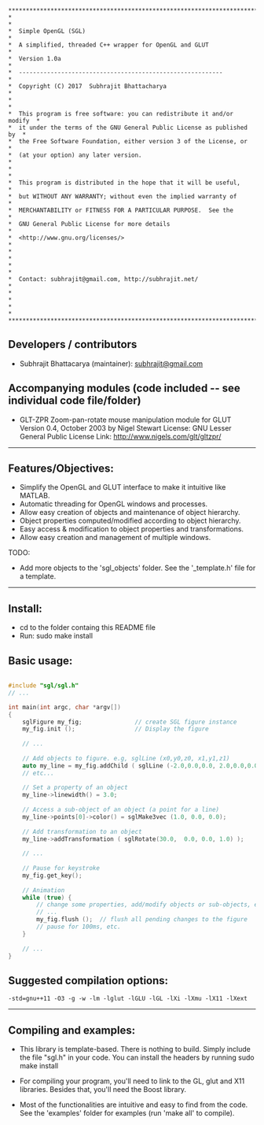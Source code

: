 ```
**************************************************************************
*                                                                        *
*  Simple OpenGL (SGL)                                                   *
*  A simplified, threaded C++ wrapper for OpenGL and GLUT                *
*  Version 1.0a                                                          *
*  ----------------------------------------------------------            *
*  Copyright (C) 2017  Subhrajit Bhattacharya                            *
*                                                                        *
*  This program is free software: you can redistribute it and/or modify  *
*  it under the terms of the GNU General Public License as published by  *
*  the Free Software Foundation, either version 3 of the License, or     *
*  (at your option) any later version.                                   *
*                                                                        *
*  This program is distributed in the hope that it will be useful,       *
*  but WITHOUT ANY WARRANTY; without even the implied warranty of        *
*  MERCHANTABILITY or FITNESS FOR A PARTICULAR PURPOSE.  See the         *
*  GNU General Public License for more details                           *
*  <http://www.gnu.org/licenses/>                                        *
*                                                                        *
*                                                                        *
*  Contact: subhrajit@gmail.com, http://subhrajit.net/                   *
*                                                                        *
*                                                                        *
**************************************************************************
```


Developers / contributors
--------------------------------------------------------------------------
  - Subhrajit Bhattacarya (maintainer): subhrajit@gmail.com


Accompanying modules (code included -- see individual code file/folder)
--------------------------------------------------------------------------
  - GLT-ZPR
    Zoom-pan-rotate mouse manipulation module for GLUT
    Version 0.4, October 2003
    by Nigel Stewart
    License: GNU Lesser General Public License
    Link: http://www.nigels.com/glt/gltzpr/


**************************************************************************

Features/Objectives:
--------------------------------------------------------------------------

- Simplify the OpenGL and GLUT interface to make it intuitive like MATLAB.
- Automatic threading for OpenGL windows and processes.
- Allow easy creation of objects and maintenance of object hierarchy.
- Object properties computed/modified according to object hierarchy.
- Easy access & modification to object properties and transformations.
- Allow easy creation and management of multiple windows.

TODO:
- Add more objects to the 'sgl_objects' folder.
  See the '_template.h' file for a template.

**************************************************************************

Install:
-------
- cd to the folder containg this README file
- Run:
    sudo make install


Basic usage:
-----------
```C++

#include "sgl/sgl.h"
// ...

int main(int argc, char *argv[])
{
    sglFigure my_fig;               // create SGL figure instance
    my_fig.init ();                 // Display the figure
    
    // ...
    
    // Add objects to figure. e.g, sglLine (x0,y0,z0, x1,y1,z1)
    auto my_line = my_fig.addChild ( sglLine (-2.0,0.0,0.0, 2.0,0.0,0.0) );
    // etc...
    
    // Set a property of an object
    my_line->linewidth() = 3.0;
    
    // Access a sub-object of an object (a point for a line)
    my_line->points[0]->color() = sglMake3vec (1.0, 0.0, 0.0);
    
    // Add transformation to an object
    my_line->addTransformation ( sglRotate(30.0,  0.0, 0.0, 1.0) );
    
    // ...
    
    // Pause for keystroke
    my_fig.get_key();
    
    // Animation
    while (true) {
        // change some properties, add/modify objects or sub-objects, etc.
        // ...
        my_fig.flush ();  // flush all pending changes to the figure
        // pause for 100ms, etc.
    }
    
    // ...
}

```

Suggested compilation options:
-----------------------------
```
-std=gnu++11 -O3 -g -w -lm -lglut -lGLU -lGL -lXi -lXmu -lX11 -lXext
```

**************************************************************************

Compiling and examples:
----------------------

- This library is template-based.
  There is nothing to build. Simply include the file "sgl.h" in your code.
  You can install the headers by running
        sudo make install

- For compiling your program, you'll need to link to the GL, glut and X11
  libraries. Besides that, you'll need the Boost library.

- Most of the functionalities are intuitive and easy to find from the code.
  See the 'examples' folder for examples (run 'make all' to compile).

